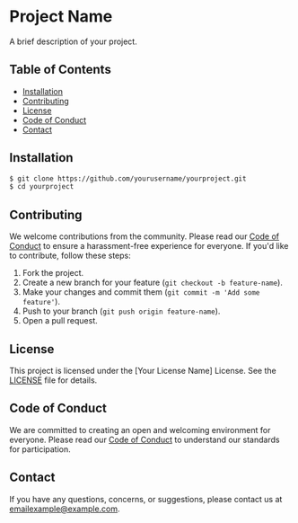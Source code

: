 # Project Name

A brief description of your project.

## Table of Contents

- [Installation](#installation)
- [Contributing](#contributing)
- [License](#license)
- [Code of Conduct](#code-of-conduct)
- [Contact](#contact)

## Installation

```sh
$ git clone https://github.com/yourusername/yourproject.git
$ cd yourproject
```

## Contributing

We welcome contributions from the community. Please read our [Code of Conduct](#code-of-conduct) to ensure a harassment-free experience for everyone. If you'd like to contribute, follow these steps:

1. Fork the project.
2. Create a new branch for your feature (`git checkout -b feature-name`).
3. Make your changes and commit them (`git commit -m 'Add some feature'`).
4. Push to your branch (`git push origin feature-name`).
5. Open a pull request.

## License

This project is licensed under the [Your License Name] License. See the [LICENSE](LICENSE) file for details.

## Code of Conduct

We are committed to creating an open and welcoming environment for everyone. Please read our [Code of Conduct](CODE_OF_CONDUCT.md) to understand our standards for participation.

## Contact

If you have any questions, concerns, or suggestions, please contact us at emailexample@example.com.

